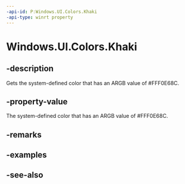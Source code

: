 ```yaml
---
-api-id: P:Windows.UI.Colors.Khaki
-api-type: winrt property
---
```


<!-- Property syntax
public Windows.UI.Color Khaki { get; }
-->

# Windows.UI.Colors.Khaki

## -description

Gets the system-defined color that has an ARGB value of #FFF0E68C.



## -property-value

The system-defined color that has an ARGB value of #FFF0E68C.

## -remarks

## -examples

## -see-also
